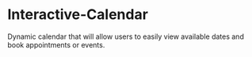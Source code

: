 # Interactive-Calendar

Dynamic calendar that will allow users to easily view available dates and book appointments or events.
